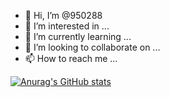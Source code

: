 - 👋 Hi, I’m @950288
- 👀 I’m interested in ...
- 🌱 I’m currently learning ...
- 💞️ I’m looking to collaborate on ...
- 📫 How to reach me ...

[![Anurag's GitHub stats](https://github-readme-stats.vercel.app/api?username=950288)](https://github.com/anuraghazra/github-readme-stats)
